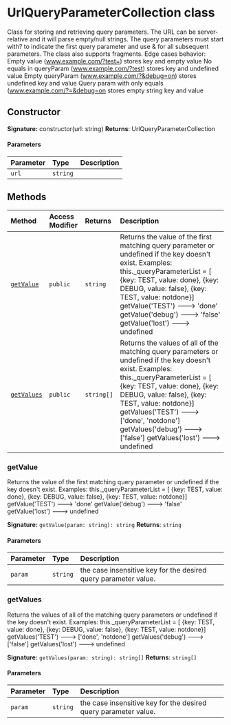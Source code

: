 # UrlQueryParameterCollection class





Class for storing and retrieving query parameters. 
The URL can be server-relative and it will parse empty/null strings. 
The query parameters must start with? to indicate the first query parameter and 
use & for all subsequent parameters. The class also supports fragments. 
Edge cases behavior: 
Empty value (www.example.com/?test=) stores key and empty value 
No equals in queryParam (www.example.com/?test) stores key and undefined value 
Empty queryParam (www.example.com/?&debug=on) stores undefined key and value 
Query param with only equals (www.example.com/?=&debug=on stores empty string key and value


## Constructor


**Signature:** constructor(url: string)
**Returns**: UrlQueryParameterCollection


#### Parameters


| Parameter	   | Type    | Description |
|:-------------|:---------------|:------------|
| `url`    | `string` |  |





## Methods

| Method	   | Access Modifier | Returns	| Description|
|:-------------|:----|:-------|:-----------|
|[`getValue`](#getvalue)     | `public` | `string` | Returns the value of the first matching query parameter or undefined if the key doesn't exist.  Examples: this._queryParameterList = [  {key: TEST, value: done},  {key: DEBUG, value: false},  {key: TEST, value: notdone}]  getValue('TEST') ---> 'done'  getValue('debug') ---> 'false'  getValue('lost') ---> undefined |
|[`getValues`](#getvalues)     | `public` | `string[]` | Returns the values of all of the matching query parameters or undefined if the key doesn't exist.  Examples: this._queryParameterList = [  {key: TEST, value: done},  {key: DEBUG, value: false},  {key: TEST, value: notdone}]  getValues('TEST') ---> ['done', 'notdone']  getValues('debug') ---> ['false']  getValues('lost') ---> undefined |





### getValue

Returns the value of the first matching query parameter or undefined if the key doesn't exist. 
Examples: this._queryParameterList = [ 
{key: TEST, value: done}, 
{key: DEBUG, value: false}, 
{key: TEST, value: notdone}] 
getValue('TEST') ---> 'done' 
getValue('debug') ---> 'false' 
getValue('lost') ---> undefined

**Signature:** `getValue(param: string): string`
**Returns**: `string`


#### Parameters


| Parameter	   | Type    | Description |
|:-------------|:---------------|:------------|
| `param`    | `string` | the case insensitive key for the desired query parameter value. |


### getValues

Returns the values of all of the matching query parameters or undefined if the key doesn't exist. 
Examples: this._queryParameterList = [ 
{key: TEST, value: done}, 
{key: DEBUG, value: false}, 
{key: TEST, value: notdone}] 
getValues('TEST') ---> ['done', 'notdone'] 
getValues('debug') ---> ['false'] 
getValues('lost') ---> undefined

**Signature:** `getValues(param: string): string[]`
**Returns**: `string[]`


#### Parameters


| Parameter	   | Type    | Description |
|:-------------|:---------------|:------------|
| `param`    | `string` | the case insensitive key for the desired query parameter value. |

